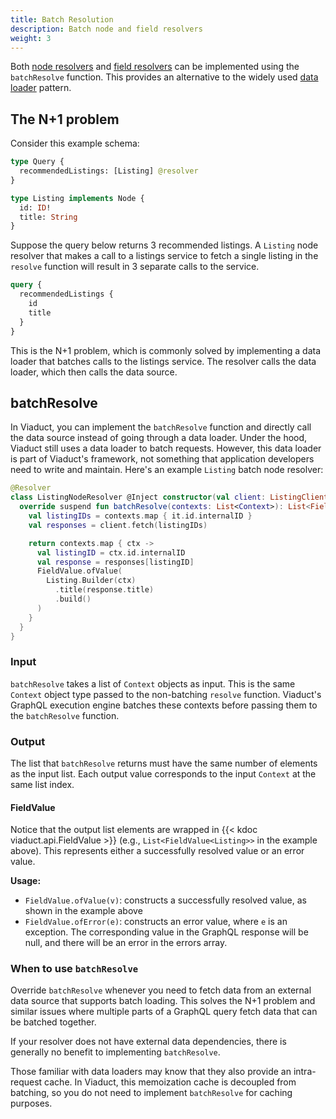 ```yaml
---
title: Batch Resolution
description: Batch node and field resolvers
weight: 3
---
```


Both [node resolvers](/docs/developers/resolvers/node_resolvers/) and [field resolvers](/docs/developers/resolvers/field_resolvers/) can be implemented using the `batchResolve` function. This provides an alternative to the widely used [data loader](https://github.com/graphql/dataloader) pattern.

## The N+1 problem

Consider this example schema:

```graphql
type Query {
  recommendedListings: [Listing] @resolver
}

type Listing implements Node {
  id: ID!
  title: String
}
```

Suppose the query below returns 3 recommended listings. A `Listing` node resolver that makes a call to a listings service to fetch a single listing in the `resolve` function will result in 3 separate calls to the service.

```graphql
query {
  recommendedListings {
    id
    title
  }
}
```

This is the N+1 problem, which is commonly solved by implementing a data loader that batches calls to the listings service. The resolver calls the data loader, which then calls the data source.

## batchResolve

In Viaduct, you can implement the `batchResolve` function and directly call the data source instead of going through a data loader. Under the hood, Viaduct still uses a data loader to batch requests. However, this data loader is part of Viaduct's framework, not something that application developers need to write and maintain. Here's an example `Listing` batch node resolver:

```kotlin
@Resolver
class ListingNodeResolver @Inject constructor(val client: ListingClient) : NodeResolvers.Listing() {
  override suspend fun batchResolve(contexts: List<Context>): List<FieldValue<Listing>> {
    val listingIDs = contexts.map { it.id.internalID }
    val responses = client.fetch(listingIDs)

    return contexts.map { ctx ->
      val listingID = ctx.id.internalID
      val response = responses[listingID]
      FieldValue.ofValue(
        Listing.Builder(ctx)
          .title(response.title)
          .build()
      )
    }
  }
}
```

### Input

`batchResolve` takes a list of `Context` objects as input. This is the same `Context` object type passed to the non-batching `resolve` function. Viaduct's GraphQL execution engine batches these contexts before passing them to the `batchResolve` function.

### Output

The list that `batchResolve` returns must have the same number of elements as the input list. Each output value corresponds to the input `Context` at the same list index.

#### FieldValue

Notice that the output list elements are wrapped in {{< kdoc viaduct.api.FieldValue >}} (e.g., `List<FieldValue<Listing>>` in the example above). This represents either a successfully resolved value or an error value.

**Usage:**
* `FieldValue.ofValue(v)`: constructs a successfully resolved value, as shown in the example above
* `FieldValue.ofError(e)`: constructs an error value, where `e` is an exception. The corresponding value in the GraphQL response will be null, and there will be an error in the errors array.

### When to use `batchResolve`

Override `batchResolve` whenever you need to fetch data from an external data source that supports batch loading. This solves the N+1 problem and similar issues where multiple parts of a GraphQL query fetch data that can be batched together.

If your resolver does not have external data dependencies, there is generally no benefit to implementing `batchResolve`.

Those familiar with data loaders may know that they also provide an intra-request cache. In Viaduct, this memoization cache is decoupled from batching, so you do not need to implement `batchResolve` for caching purposes.
